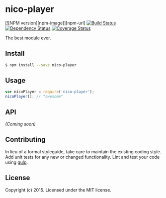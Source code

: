 # nico-player 
[![NPM version][npm-image]][npm-url] [![Build Status][travis-image]][travis-url] [![Dependency Status][daviddm-url]][daviddm-image] [![Coverage Status][coveralls-image]][coveralls-url]

The best module ever.


## Install

```bash
$ npm install --save nico-player
```


## Usage

```javascript
var nicoPlayer = require('nico-player');
nicoPlayer(); // "awesome"
```

## API

_(Coming soon)_


## Contributing

In lieu of a formal styleguide, take care to maintain the existing coding style. Add unit tests for any new or changed functionality. Lint and test your code using [gulp](http://gulpjs.com/).


## License

Copyright (c) 2015. Licensed under the MIT license.

[travis-url]: https://travis-ci.org/sanemat/nwjs-nico-player
[travis-image]: https://travis-ci.org/sanemat/nwjs-nico-player.svg?branch=master
[daviddm-url]: https://david-dm.org/sanemat/nwjs-nico-player.svg?theme=shields.io
[daviddm-image]: https://david-dm.org/sanemat/nwjs-nico-player
[coveralls-url]: https://coveralls.io/r/sanemat/nwjs-nico-player
[coveralls-image]: https://coveralls.io/repos/sanemat/nwjs-nico-player/badge.png
